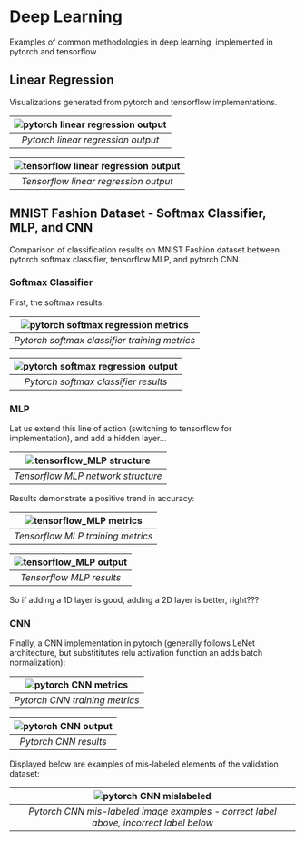 # Deep Learning
Examples of common methodologies in deep learning, implemented in pytorch and tensorflow

## Linear Regression
Visualizations generated from pytorch and tensorflow implementations.

| ![pytorch linear regression output](./linear_regression/linear_regression_torch.svg) |
|:--:| 
| *Pytorch linear regression output* |

| ![tensorflow linear regression output](./linear_regression/linear_regression_tensorflow.svg) |
|:--:| 
| *Tensorflow linear regression output* |

## MNIST Fashion Dataset - Softmax Classifier, MLP, and CNN

Comparison of classification results on MNIST Fashion dataset between pytorch softmax classifier, tensorflow MLP, and pytorch CNN.

### Softmax Classifier

First, the softmax results:

| ![pytorch softmax regression metrics](./softmax_regression/softmax_training_metrics.svg) |
|:--:| 
| *Pytorch softmax classifier training metrics* |

| ![pytorch softmax regression output](./softmax_regression/softmax_confusion_matrix.svg) |
|:--:| 
| *Pytorch softmax classifier results* |

### MLP

Let us extend this line of action (switching to tensorflow for implementation), and add a hidden layer...

| ![tensorflow_MLP structure](./MLP/MLP_structure.png) |
|:--:| 
| *Tensorflow MLP network structure* |

Results demonstrate a positive trend in accuracy:

| ![tensorflow_MLP metrics](./MLP/MLP_training_metrics.svg) |
|:--:| 
| *Tensorflow MLP training metrics* |

| ![tensorflow_MLP output](./MLP/MLP_confusion_matrix.svg) |
|:--:| 
| *Tensorflow MLP results* |

So if adding a 1D layer is good, adding a 2D layer is better, right???

### CNN

Finally, a CNN implementation in pytorch (generally follows LeNet architecture, but substititutes relu activation function an adds batch normalization):

| ![pytorch CNN metrics](./CNN/CNN_training_metrics.svg) |
|:--:| 
| *Pytorch CNN training metrics* |

| ![pytorch CNN output](./CNN/CNN_confusion_matrix.svg) |
|:--:| 
| *Pytorch CNN results* |

Displayed below are examples of mis-labeled elements of the validation dataset:

| ![pytorch CNN mislabeled](./CNN/CNN_mislabeled.svg) |
|:--:| 
| *Pytorch CNN mis-labeled image examples - correct label above, incorrect label below* |